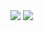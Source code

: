 <img src="https://capsule-render.vercel.app/api?type=waving&color=0:24c6dc,100:514a9d&height=250&section=header&text=mynameis%20seok&fontSize=60&fontAlign=70&fontColor=#8E86EB" />

<img src="https://img.shields.io/badge/아이콘내용-바탕색?style=flat&logo=로고이름&logoColor=white"/>
